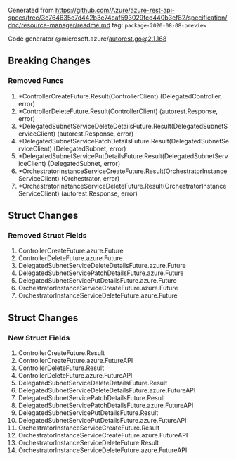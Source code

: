 Generated from https://github.com/Azure/azure-rest-api-specs/tree/3c764635e7d442b3e74caf593029fcd440b3ef82/specification/dnc/resource-manager/readme.md tag: `package-2020-08-08-preview`

Code generator @microsoft.azure/autorest.go@2.1.168

## Breaking Changes

### Removed Funcs

1. *ControllerCreateFuture.Result(ControllerClient) (DelegatedController, error)
1. *ControllerDeleteFuture.Result(ControllerClient) (autorest.Response, error)
1. *DelegatedSubnetServiceDeleteDetailsFuture.Result(DelegatedSubnetServiceClient) (autorest.Response, error)
1. *DelegatedSubnetServicePatchDetailsFuture.Result(DelegatedSubnetServiceClient) (DelegatedSubnet, error)
1. *DelegatedSubnetServicePutDetailsFuture.Result(DelegatedSubnetServiceClient) (DelegatedSubnet, error)
1. *OrchestratorInstanceServiceCreateFuture.Result(OrchestratorInstanceServiceClient) (Orchestrator, error)
1. *OrchestratorInstanceServiceDeleteFuture.Result(OrchestratorInstanceServiceClient) (autorest.Response, error)

## Struct Changes

### Removed Struct Fields

1. ControllerCreateFuture.azure.Future
1. ControllerDeleteFuture.azure.Future
1. DelegatedSubnetServiceDeleteDetailsFuture.azure.Future
1. DelegatedSubnetServicePatchDetailsFuture.azure.Future
1. DelegatedSubnetServicePutDetailsFuture.azure.Future
1. OrchestratorInstanceServiceCreateFuture.azure.Future
1. OrchestratorInstanceServiceDeleteFuture.azure.Future

## Struct Changes

### New Struct Fields

1. ControllerCreateFuture.Result
1. ControllerCreateFuture.azure.FutureAPI
1. ControllerDeleteFuture.Result
1. ControllerDeleteFuture.azure.FutureAPI
1. DelegatedSubnetServiceDeleteDetailsFuture.Result
1. DelegatedSubnetServiceDeleteDetailsFuture.azure.FutureAPI
1. DelegatedSubnetServicePatchDetailsFuture.Result
1. DelegatedSubnetServicePatchDetailsFuture.azure.FutureAPI
1. DelegatedSubnetServicePutDetailsFuture.Result
1. DelegatedSubnetServicePutDetailsFuture.azure.FutureAPI
1. OrchestratorInstanceServiceCreateFuture.Result
1. OrchestratorInstanceServiceCreateFuture.azure.FutureAPI
1. OrchestratorInstanceServiceDeleteFuture.Result
1. OrchestratorInstanceServiceDeleteFuture.azure.FutureAPI

